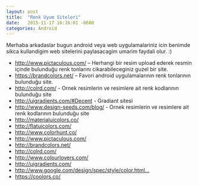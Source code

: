 ```yaml
---
layout: post
title:  "Renk Uyum Siteleri"
date:   2015-11-17 16:16:01 -0600
categories: Android
---
```


Merhaba arkadaslar bugun android veya web uygulamalariniz icin benimde sikca kullandigim web sitelerini paylasacagim umarim faydali olur. :)

* http://www.pictaculous.com/ – Herhangi bir resim upload ederek resmin içinde bulunduğu renk tonlarını cikarabileceginiz guzel bir site.
* https://brandcolors.net/ – Favori android uygulamalarının renk tonlarının bulunduğu site.
* http://colrd.com/  - Ornek resimlerin ve resimlere ait renk kodlarının bulunduğu site
* http://uigradients.com/#Decent  - Gradiant sitesi
* http://www.design-seeds.com/blog/ - Ornek resimlerin ve resimlere ait renk kodlarının bulunduğu site
* http://materialuicolors.co/
* http://flatuicolors.com/
* http://www.colorhunt.co/
* http://www.pictaculous.com/
* http://brandcolors.net/
* http://colrd.com/
* http://www.colourlovers.com/
* http://uigradients.com/
* http://www.google.com/design/spec/style/color.html…
* https://coolors.co/
